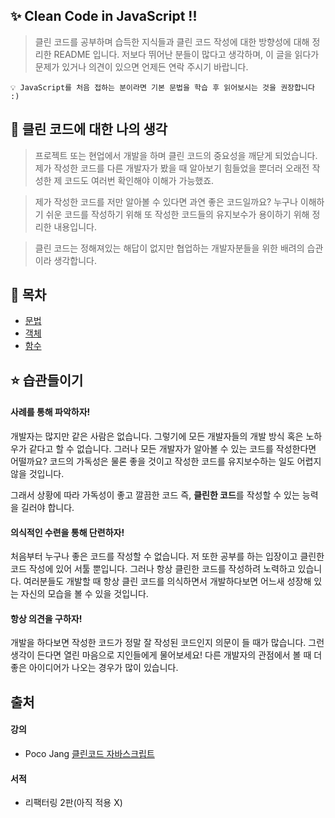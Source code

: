 ## ✨ Clean Code in JavaScript !!

> 클린 코드를 공부하며 습득한 지식들과 클린 코드 작성에 대한 방향성에 대해 정리한 README 입니다.
> 저보다 뛰어난 분들이 많다고 생각하며, 이 글을 읽다가 문제가 있거나 의견이 있으면 언제든 연락 주시기 바랍니다.

```
💡 JavaScript를 처음 접하는 분이라면 기본 문법을 학습 후 읽어보시는 것을 권장합니다 :)
```

## 🤔 클린 코드에 대한 나의 생각

> 프로젝트 또는 현업에서 개발을 하며 클린 코드의 중요성을 깨닫게 되었습니다. 제가 작성한 코드를 다른 개발자가 봤을 때 알아보기 힘들었을 뿐더러 오래전 작성한 제 코드도 여러번 확인해야 이해가 가능했죠.

> 제가 작성한 코드를 저만 알아볼 수 있다면 과연 좋은 코드일까요? 누구나 이해하기 쉬운 코드를 작성하기 위해 또 작성한 코드들의 유지보수가 용이하기 위해 정리한 내용입니다.

> 클린 코드는 정해져있는 해답이 없지만 협업하는 개발자분들을 위한 배려의 습관이라 생각합니다.

## 📝 목차

- [문법](contents/language.md)
- [객체](contents/object.md)
- [함수](contents/function.md)

## ⭐️ 습관들이기

#### 사례를 통해 파악하자!

개발자는 많지만 같은 사람은 없습니다. 그렇기에 모든 개발자들의 개발 방식 혹은 노하우가 같다고 할 수 없습니다. 그러나 모든 개발자가 알아볼 수 있는 코드를 작성한다면 어떨까요? 코드의 가독성은 물론 좋을 것이고 작성한 코드를 유지보수하는 일도 어렵지 않을 것입니다.

그래서 상황에 따라 가독성이 좋고 깔끔한 코드 즉, **클린한 코드**를 작성할 수 있는 능력을 길러야 합니다.

#### 의식적인 수련을 통해 단련하자!

처음부터 누구나 좋은 코드를 작성할 수 없습니다. 저 또한 공부를 하는 입장이고 클린한 코드 작성에 있어 서툴 뿐입니다. 그러나 항상 클린한 코드를 작성하려 노력하고 있습니다. 여러분들도 개발할 때 항상 클린 코드를 의식하면서 개발하다보면 어느새 성장해 있는 자신의 모습을 볼 수 있을 것입니다.

#### 항상 의견을 구하자!

개발을 하다보면 작성한 코드가 정말 잘 작성된 코드인지 의문이 들 때가 많습니다. 그런 생각이 든다면 열린 마음으로 지인들에게 물어보세요! 다른 개발자의 관점에서 볼 때 더 좋은 아이디어가 나오는 경우가 많이 있습니다.

## 출처

#### 강의

- Poco Jang [클린코드 자바스크립트](https://www.udemy.com/course/clean-code-js/)

#### 서적

- 리팩터링 2판(아직 적용 X)
